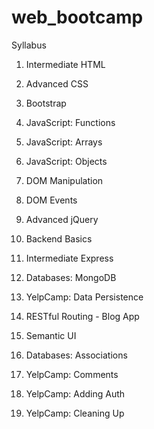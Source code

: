 # web_bootcamp

Syllabus
1. Intermediate HTML

2. Advanced CSS

3. Bootstrap

4. JavaScript: Functions

5. JavaScript: Arrays

6. JavaScript: Objects

7. DOM Manipulation

8. DOM Events

9. Advanced jQuery

10. Backend Basics

11. Intermediate Express

12. Databases: MongoDB

13. YelpCamp: Data Persistence

14. RESTful Routing - Blog App

15. Semantic UI

16. Databases: Associations

17. YelpCamp: Comments

18. YelpCamp: Adding Auth

19. YelpCamp: Cleaning Up
